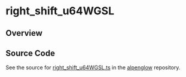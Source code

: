 # right_shift_u64WGSL

## Overview





## Source Code

See the source for [right_shift_u64WGSL.ts](https://github.com/phetsims/alpenglow/blob/main/js/webgpu/wgsl/math/right_shift_u64WGSL.ts) in the [alpenglow](https://github.com/phetsims/alpenglow) repository.
